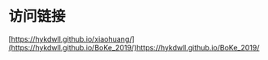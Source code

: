 # 访问链接
[https://hykdwll.github.io/xiaohuang/](https://hykdwll.github.io/BoKe_2019/)https://hykdwll.github.io/BoKe_2019/
